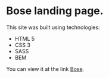 # Bose landing page.
This site was built using technologies:
- HTML 5
- CSS 3
- SASS
- BEM

You can view it at the link [Bose](https://viacheslav-saprykin.github.io/bose-landing/).
